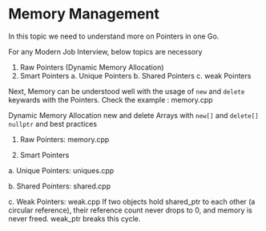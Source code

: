 # Memory Management
In this topic we need to understand more on Pointers in one Go. 

For any Modern Job Interview, below topics are necessory
1. Raw Pointers (Dynamic Memory Allocation)
2. Smart Pointers
    a. Unique Pointers
    b. Shared Pointers
    c. weak Pointers

Next, Memory can be understood well with the usage of `new` and `delete` keywards with the Pointers.
Check the example : memory.cpp

Dynamic Memory Allocation
new and delete
Arrays with `new[]` and `delete[]`
`nullptr` and best practices

1. Raw Pointers: memory.cpp

2. Smart Pointers

a. Unique Pointers: uniques.cpp

b. Shared Pointers: shared.cpp

c. Weak Pointers: weak.cpp
If two objects hold shared_ptr to each other (a circular reference), their reference count never drops to 0, and memory is never freed. weak_ptr breaks this cycle.

